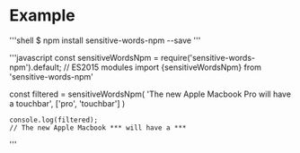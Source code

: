 # Example

'''shell
$ npm install sensitive-words-npm --save
'''

'''javascript
const sensitiveWordsNpm = require('sensitive-words-npm').default;
// ES2015 modules
import {sensitiveWordsNpm} from 'sensitive-words-npm'

const filtered = 
	sensitiveWordsNpm(
		'The new Apple Macbook Pro will have a touchbar', 
		['pro', 'touchbar']
	)

	console.log(filtered);
	// The new Apple Macbook *** will have a *** 
'''
